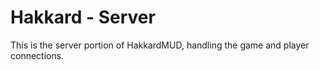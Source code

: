 # Hakkard - Server
This is the server portion of HakkardMUD, handling the game and player
connections.
